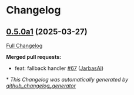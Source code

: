 # Changelog

## [0.5.0a1](https://github.com/OpenVoiceOS/ovos-skill-wolfie/tree/0.5.0a1) (2025-03-27)

[Full Changelog](https://github.com/OpenVoiceOS/ovos-skill-wolfie/compare/0.4.0...0.5.0a1)

**Merged pull requests:**

- feat: fallback handler [\#67](https://github.com/OpenVoiceOS/ovos-skill-wolfie/pull/67) ([JarbasAl](https://github.com/JarbasAl))



\* *This Changelog was automatically generated by [github_changelog_generator](https://github.com/github-changelog-generator/github-changelog-generator)*
